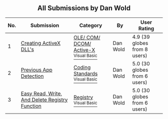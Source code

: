 ﻿<div align="center">

## All Submissions by Dan Wold

</div>

No.  | Submission | Category | By   | User Rating
---- | ---------- | -------- | ---- | -----------
1 | [Creating ActiveX DLL's<br />](https://github.com/Planet-Source-Code/dan-wold-creating-activex-dll-s__1-28867) | [OLE/ COM/ DCOM/ Active\-X<br /><sup>Visual Basic</sup>](../ByCategory/ole-com-dcom-active-x__1-29.md) | Dan Wold | 4.9 (39 globes from 8 users)
2 | [Previous App Detection<br />](https://github.com/Planet-Source-Code/dan-wold-previous-app-detection__1-21573) | [Coding Standards<br /><sup>Visual Basic</sup>](../ByCategory/coding-standards__1-43.md) | Dan Wold | 5.0 (30 globes from 6 users)
3 | [Easy Read, Write, And Delete Registry Function<br />](https://github.com/Planet-Source-Code/dan-wold-easy-read-write-and-delete-registry-function__1-28400) | [Registry<br /><sup>Visual Basic</sup>](../ByCategory/registry__1-36.md) | Dan Wold | 5.0 (30 globes from 6 users)

